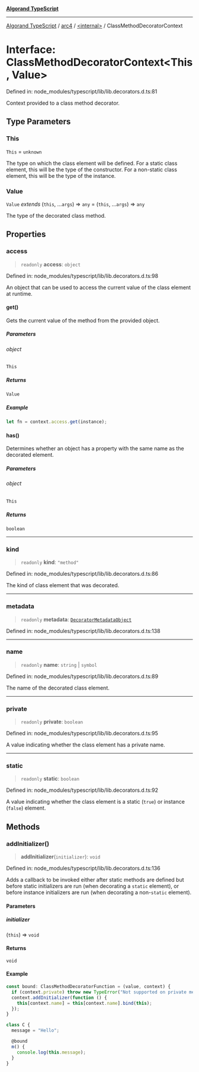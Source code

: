 [**Algorand TypeScript**](../../../README.md)

***

[Algorand TypeScript](../../../modules.md) / [arc4](../../README.md) / [\<internal\>](../README.md) / ClassMethodDecoratorContext

# Interface: ClassMethodDecoratorContext\<This, Value\>

Defined in: node\_modules/typescript/lib/lib.decorators.d.ts:81

Context provided to a class method decorator.

## Type Parameters

### This

`This` = `unknown`

The type on which the class element will be defined. For a static class element, this will be
the type of the constructor. For a non-static class element, this will be the type of the instance.

### Value

`Value` *extends* (`this`, ...`args`) => `any` = (`this`, ...`args`) => `any`

The type of the decorated class method.

## Properties

### access

> `readonly` **access**: `object`

Defined in: node\_modules/typescript/lib/lib.decorators.d.ts:98

An object that can be used to access the current value of the class element at runtime.

#### get()

Gets the current value of the method from the provided object.

##### Parameters

###### object

`This`

##### Returns

`Value`

##### Example

```ts
let fn = context.access.get(instance);
```

#### has()

Determines whether an object has a property with the same name as the decorated element.

##### Parameters

###### object

`This`

##### Returns

`boolean`

***

### kind

> `readonly` **kind**: `"method"`

Defined in: node\_modules/typescript/lib/lib.decorators.d.ts:86

The kind of class element that was decorated.

***

### metadata

> `readonly` **metadata**: [`DecoratorMetadataObject`](../../../index/-internal-/type-aliases/DecoratorMetadataObject.md)

Defined in: node\_modules/typescript/lib/lib.decorators.d.ts:138

***

### name

> `readonly` **name**: `string` \| `symbol`

Defined in: node\_modules/typescript/lib/lib.decorators.d.ts:89

The name of the decorated class element.

***

### private

> `readonly` **private**: `boolean`

Defined in: node\_modules/typescript/lib/lib.decorators.d.ts:95

A value indicating whether the class element has a private name.

***

### static

> `readonly` **static**: `boolean`

Defined in: node\_modules/typescript/lib/lib.decorators.d.ts:92

A value indicating whether the class element is a static (`true`) or instance (`false`) element.

## Methods

### addInitializer()

> **addInitializer**(`initializer`): `void`

Defined in: node\_modules/typescript/lib/lib.decorators.d.ts:136

Adds a callback to be invoked either after static methods are defined but before
static initializers are run (when decorating a `static` element), or before instance
initializers are run (when decorating a non-`static` element).

#### Parameters

##### initializer

(`this`) => `void`

#### Returns

`void`

#### Example

```ts
const bound: ClassMethodDecoratorFunction = (value, context) {
  if (context.private) throw new TypeError("Not supported on private methods.");
  context.addInitializer(function () {
    this[context.name] = this[context.name].bind(this);
  });
}

class C {
  message = "Hello";

  @bound
  m() {
    console.log(this.message);
  }
}
```

